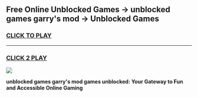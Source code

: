 
## Free Online Unblocked Games → unblocked games garry's mod → Unblocked Games
<h3>
<a href="https://premium.freeplayer.one?title=unblocked_games_garry's_mod&ref=21F">CLICK TO PLAY</a></h3>
<hr>

<h3>
<a href="https://premium.freeplayer.one?title=unblocked_games_garry's_mod&ref=21F">CLICK 2 PLAY</a>
  
</h3>

<a href="https://premium.freeplayer.one?title=unblocked_games_garry's_mod&ref=21F/"><img src="https://clearcache.store/games.png"></a>


**unblocked games garry's mod games unblocked: Your Gateway to Fun and Accessible Online Gaming**
